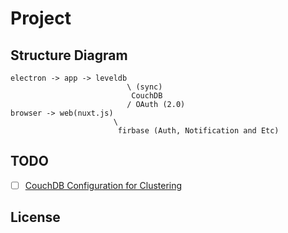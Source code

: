 # Project

## Structure Diagram

```
electron -> app -> leveldb
                          \ (sync)
                           CouchDB
                          / OAuth (2.0)
browser -> web(nuxt.js)
                       \
                        firbase (Auth, Notification and Etc)
```

## TODO

* [ ] [CouchDB Configuration for Clustering](http://docs.couchdb.org/en/stable/config/cluster.html)

## License